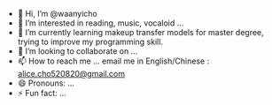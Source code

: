 - 👋 Hi, I’m @waanyicho
- 👀 I’m interested in reading, music, vocaloid ...
- 🌱 I’m currently learning makeup transfer models for master degree, trying to improve my programming skill.
- 💞️ I’m looking to collaborate on ...
- 📫 How to reach me ... email me in English/Chinese : alice.cho520820@gmail.com
- 😄 Pronouns: ...
- ⚡ Fun fact: ...

<!---
waanyicho/waanyicho is a ✨ special ✨ repository because its `README.md` (this file) appears on your GitHub profile.
You can click the Preview link to take a look at your changes.
--->
